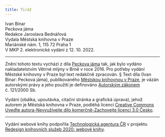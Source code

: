 ```yaml
---
title: Tiráž
---
```


Ivan Binar    
Peckova jáma  
Redakce Jaroslava Bednářová  
Vydala Městská knihovna v Praze  
Mariánské nám. 1, 115 72 Praha 1  
V MKP 2. elektronické vydání z 12. 10. 2022.

***

Znění tohoto textu vychází z díla [Peckova jáma](https://search.mlp.cz/cz/titul/peckova-jama/4305583/#/) tak, jak bylo vydáno nakladatelstvím Větrné mlýny v Brně v roce 2016. Pro potřeby vydání Městské knihovny v Praze byl text redakčně zpracován.
§
Text díla (Ivan Binar: Peckova jáma), publikovaného [Městskou knihovnou v Praze](https://www.mlp.cz/cz/), je vázán autorskými právy a jeho použití je definováno [Autorským zákonem](https://www.mkcr.cz/predpisy-zakonu-709.html) č. 121/2000 Sb.

Vydání (obálka, upoutávka, citační stránka a grafická úprava), jehož autorem je Městská knihovna v Praze, podléhá licenci [Creative Commons Uveďte autora-Nevyužívejte dílo komerčně-Zachovejte licenci 3.0 Česko](https://creativecommons.org/licenses/by-nc-sa/3.0/cz/).


***

Vydání webové knihy podpořila [Technologická agentura ČR](https://www.tacr.cz/) v projektu [Redesign knihovních služeb 2020: webové knihy](https://starfos.tacr.cz/cs/project/TL04000391).